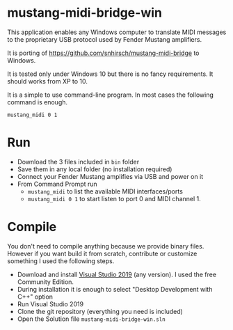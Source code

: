 # mustang-midi-bridge-win

This application enables any Windows computer to translate MIDI messages to the proprietary USB protocol used by Fender Mustang amplifiers.

It is porting of https://github.com/snhirsch/mustang-midi-bridge to Windows.

It is tested only under Windows 10 but there is no fancy requirements. It should works from XP to 10.

It is a simple to use command-line program. In most cases the following command is enough.

<code>mustang_midi 0 1</code>


# Run

- Download the 3 files included in <code>bin</code> folder
- Save them in any local folder (no installation required)
- Connect your Fender Mustang amplifies via USB and power on it
- From Command Prompt run
  - <code>mustang_midi</code> to list the available MIDI interfaces/ports
  - <code>mustang_midi 0 1</code> to start listen to port 0 and MIDI channel 1.


# Compile

You don't need to compile anything because we provide binary files. However if you want build it from scratch, contribute or customize something I used the following steps.

  - Download and install [Visual Studio 2019](https://visualstudio.microsoft.com/en/vs/) (any version). I used the free Community Edition.
  - During installation it is enough to select "Desktop Development with C++" option
  - Run Visual Studio 2019
  - Clone the git repository (everything you need is included)
  - Open the Solution file <code>mustang-midi-bridge-win.sln</code>

